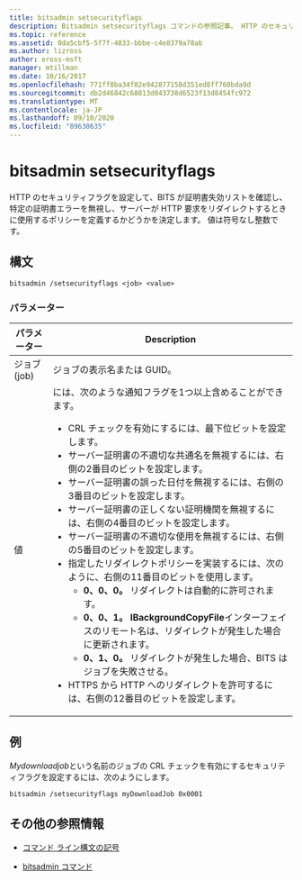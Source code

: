```yaml
---
title: bitsadmin setsecurityflags
description: Bitsadmin setsecurityflags コマンドの参照記事。 HTTP のセキュリティフラグを設定して、BITS が証明書失効リストを確認し、特定の証明書エラーを無視し、サーバーが HTTP 要求をリダイレクトするときに使用するポリシーを定義するかどうかを決定します。
ms.topic: reference
ms.assetid: 0da5cbf5-5f7f-4833-bbbe-c4e8379a78ab
ms.author: lizross
author: eross-msft
manager: mtillman
ms.date: 10/16/2017
ms.openlocfilehash: 771ff8ba34f82e942877158d351ed8ff760bda9d
ms.sourcegitcommit: db2d46842c68813d043738d6523f13d8454fc972
ms.translationtype: MT
ms.contentlocale: ja-JP
ms.lasthandoff: 09/10/2020
ms.locfileid: "89630635"
---
```

# <a name="bitsadmin-setsecurityflags"></a>bitsadmin setsecurityflags

HTTP のセキュリティフラグを設定して、BITS が証明書失効リストを確認し、特定の証明書エラーを無視し、サーバーが HTTP 要求をリダイレクトするときに使用するポリシーを定義するかどうかを決定します。 値は符号なし整数です。

## <a name="syntax"></a>構文

```
bitsadmin /setsecurityflags <job> <value>
```

### <a name="parameters"></a>パラメーター

| パラメーター | Description |
| -------------- | -------------- |
| ジョブ (job) | ジョブの表示名または GUID。 |
| 値 | には、次のような通知フラグを1つ以上含めることができます。<ul><li>CRL チェックを有効にするには、最下位ビットを設定します。</li><li>サーバー証明書の不適切な共通名を無視するには、右側の2番目のビットを設定します。</li><li>サーバー証明書の誤った日付を無視するには、右側の3番目のビットを設定します。</li><li>サーバー証明書の正しくない証明機関を無視するには、右側の4番目のビットを設定します。</li><li>サーバー証明書の不適切な使用を無視するには、右側の5番目のビットを設定します。</li><li>指定したリダイレクトポリシーを実装するには、次のように、右側の11番目のビットを使用します。<ul><li>**0、0、0。** リダイレクトは自動的に許可されます。</li><li>**0、0、1。** **IBackgroundCopyFile**インターフェイスのリモート名は、リダイレクトが発生した場合に更新されます。</li><li>**0、1、0。** リダイレクトが発生した場合、BITS はジョブを失敗させる。</li></ul></li><li>HTTPS から HTTP へのリダイレクトを許可するには、右側の12番目のビットを設定します。</li></ul> |

## <a name="examples"></a>例

*Mydownloadjob*という名前のジョブの CRL チェックを有効にするセキュリティフラグを設定するには、次のようにします。

```
bitsadmin /setsecurityflags myDownloadJob 0x0001
```

## <a name="additional-references"></a>その他の参照情報

- [コマンド ライン構文の記号](command-line-syntax-key.md)

- [bitsadmin コマンド](bitsadmin.md)
